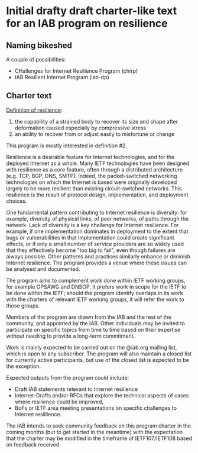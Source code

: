 
# Initial drafty draft charter-like text for an IAB program on resilience

## Naming bikeshed

A couple of possibilities:

- CHallenges for Internet Resilience Program (chirp)
- IAB Resilient Internet Program (iab-rip)

## Charter text

[Definition of resilience](https://www.merriam-webster.com/dictionary/resilience):

1. the capability of a strained body to recover its size and shape after
   deformation caused especially by compressive stress
2. an ability to recover from or adjust easily to misfortune or change

This program is mostly interested in definition #2.

Resilience is a desirable feature for Internet technologies, and for the
deployed Internet as a whole. Many IETF technologies have been designed with
resilience as a core feature, often through a distributed architecture
(e.g. TCP, BGP, DNS, SMTP). Indeed, the packet-switched networking
technologies on which the Internet is based were originally developed largely to
be more resilient than existing circuit-switched networks. This resilience is
the result of protocol design, implementation, and deployment choices.

One fundamental pattern contributing to Internet resilience is diversity: 
for example, diversity of physical links, of peer networks, of paths
through the network. Lack of diversity is a key challenge for Internet
resilience. For example, if one implementation dominates in deployment to the extent that bugs
or vulnerabilities in that implementation could create significant effects, or
if only a small number of service providers are so widely used that
they effectively become "too big to fail", even though failures are always possible. 
Other patterns and practices similarly enhance or diminish Internet resilience.
The <name> program provides a venue where these issues can be analysed
and documented.

The program aims to complement work done within IETF working groups, for example
OPSAWG and DNSOP. It prefers work in scope for the IETF to be done within the
IETF; should the program identify overlaps in its work with the charters of
relevant IETF working groups, it will refer the work to those groups.

Members of the program are drawn from the IAB and the rest of the community, and appointed
by the IAB. Other individuals may be invited to participate on specific
topics from time to time based on their expertise without needing to provide a
long-term commitment.

Work is mainly expected to be carried out on the <name>@iab.org mailing list,
which is open to any subscriber. The program will also maintain a closed list
for currently active participants, but use of the closed list is expected to be
the exception.

Expected outputs from the program could include:
- Draft IAB statements relevant to Internet resilience
- Internet-Drafts and/or RFCs that explore the technical aspects of cases where
  resilience could be improved,
- BoFs or IETF area meeting presentations on specific challenges to Internet
  resillience.

The IAB intends to seek community feedback on this program charter in the
coming months (but to get started in the meantime) with the expectation that
the charter may be modified in the timeframe of IETF107/IETF108 based on
feedback received.

